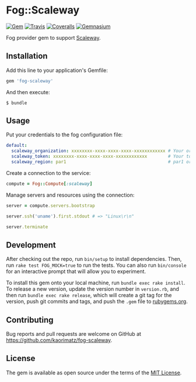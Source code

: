 # Fog::Scaleway

[![Gem](https://img.shields.io/gem/v/fog-scaleway.svg?style=flat-square)](https://rubygems.org/gems/fog-scaleway)
[![Travis](https://img.shields.io/travis/kaorimatz/fog-scaleway.svg?style=flat-square)](https://travis-ci.org/kaorimatz/fog-scaleway)
[![Coveralls](https://img.shields.io/coveralls/kaorimatz/fog-scaleway.svg?style=flat-square)](https://coveralls.io/github/kaorimatz/fog-scaleway)
[![Gemnasium](https://img.shields.io/gemnasium/kaorimatz/fog-scaleway.svg?style=flat-square)](https://gemnasium.com/kaorimatz/fog-scaleway)

Fog provider gem to support [Scaleway](https://www.scaleway.com/).

## Installation

Add this line to your application's Gemfile:

```ruby
gem 'fog-scaleway'
```

And then execute:

    $ bundle

## Usage

Put your credentials to the fog configuration file:

```yaml
default:
  scaleway_organization: xxxxxxxx-xxxx-xxxx-xxxx-xxxxxxxxxxxx # Your organization ID
  scaleway_token: xxxxxxxx-xxxx-xxxx-xxxx-xxxxxxxxxxxx        # Your token
  scaleway_region: par1                                       # par1 or ams1
```

Create a connection to the service:

```ruby
compute = Fog::Compute[:scaleway]
```

Manage servers and resources using the connection:

```ruby
server = compute.servers.bootstrap

server.ssh('uname').first.stdout # => "Linux\r\n"

server.terminate
```

## Development

After checking out the repo, run `bin/setup` to install dependencies. Then, run `rake test FOG_MOCK=true` to run the tests. You can also run `bin/console` for an interactive prompt that will allow you to experiment.

To install this gem onto your local machine, run `bundle exec rake install`. To release a new version, update the version number in `version.rb`, and then run `bundle exec rake release`, which will create a git tag for the version, push git commits and tags, and push the `.gem` file to [rubygems.org](https://rubygems.org).

## Contributing

Bug reports and pull requests are welcome on GitHub at https://github.com/kaorimatz/fog-scaleway.

## License

The gem is available as open source under the terms of the [MIT License](http://opensource.org/licenses/MIT).
